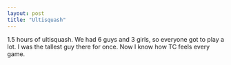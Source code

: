 ```yaml
---
layout: post
title: "Ultisquash"
---
```


1.5 hours of ultisquash. We had 6 guys and 3 girls, so everyone got to play a lot. I was the tallest guy there for once. Now I know how TC feels every game.
